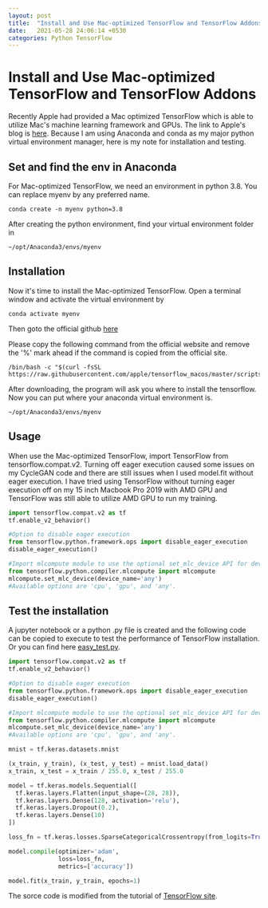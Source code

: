 ```yaml
---
layout: post
title:  "Install and Use Mac-optimized TensorFlow and TensorFlow Addons"
date:   2021-05-28 24:06:14 +0530
categories: Python TensorFlow
---
```


# Install and Use Mac-optimized TensorFlow and TensorFlow Addons


Recently Apple had provided a Mac optimized TensorFlow which is able to utilize Mac's machine learning framework and GPUs. The link to Apple's blog is [here](https://blog.tensorflow.org/2020/11/accelerating-tensorflow-performance-on-mac.html). Because I am using Anaconda and conda as my major python virtual environment manager, here is my note for installation and testing.

## Set and find the env in Anaconda
For Mac-optimized TensorFlow, we need an environment in python 3.8. You can replace myenv by any preferred name.

```
conda create -n myenv python=3.8
```
After creating the python environment, find your virtual environment folder in
 
```
~/opt/Anaconda3/envs/myenv
```
## Installation

Now it's time to install the Mac-optimized TensorFlow.
Open a terminal window and activate the virtual environment by

```
conda activate myenv
```
Then goto the official github [here](https://github.com/apple/tensorflow_macos)

Please copy the following command from the official website and remove the '%' mark ahead if the command is copied from the official site.

```
/bin/bash -c "$(curl -fsSL https://raw.githubusercontent.com/apple/tensorflow_macos/master/scripts/download_and_install.sh)"

```
After downloading, the program will ask you where to install the tensorflow. Now you can put where your anaconda virtual environment is.

```
~/opt/Anaconda3/envs/myenv
```

## Usage
When use the Mac-optimized TensorFlow, import TensorFlow from tensorflow.compat.v2. Turning off eager execution caused some issues on my CycleGAN code and there are still issues when I used model.fit without eager execution. I have tried using TensorFlow without turning eager execution off on my 15 inch Macbook Pro 2019 with AMD GPU and TensorFlow was still able to utilize AMD GPU to run my training.

```python
import tensorflow.compat.v2 as tf
tf.enable_v2_behavior()

#Option to disable eager execution
from tensorflow.python.framework.ops import disable_eager_execution
disable_eager_execution()

#Import mlcompute module to use the optional set_mlc_device API for device selection with ML Compute.
from tensorflow.python.compiler.mlcompute import mlcompute
mlcompute.set_mlc_device(device_name='any') 
#Available options are 'cpu', 'gpu', and 'any'.

```

## Test the installation
A jupyter notebook or a python .py file is created and the following code can be copied to execute to test the performance of TensorFlow installation. Or you can find here [easy_test.py](./easy_test.py).

```python
import tensorflow.compat.v2 as tf
tf.enable_v2_behavior()

#Option to disable eager execution
from tensorflow.python.framework.ops import disable_eager_execution
disable_eager_execution()

#Import mlcompute module to use the optional set_mlc_device API for device selection with ML Compute.
from tensorflow.python.compiler.mlcompute import mlcompute
mlcompute.set_mlc_device(device_name='any')
#Available options are 'cpu', 'gpu', and 'any'.

mnist = tf.keras.datasets.mnist

(x_train, y_train), (x_test, y_test) = mnist.load_data()
x_train, x_test = x_train / 255.0, x_test / 255.0

model = tf.keras.models.Sequential([
  tf.keras.layers.Flatten(input_shape=(28, 28)),
  tf.keras.layers.Dense(128, activation='relu'),
  tf.keras.layers.Dropout(0.2),
  tf.keras.layers.Dense(10)
])

loss_fn = tf.keras.losses.SparseCategoricalCrossentropy(from_logits=True)

model.compile(optimizer='adam',
              loss=loss_fn,
              metrics=['accuracy'])

model.fit(x_train, y_train, epochs=1)
```
The sorce code is modified from the tutorial of [TensorFlow site](https://www.tensorflow.org/tutorials/quickstart/beginner).
